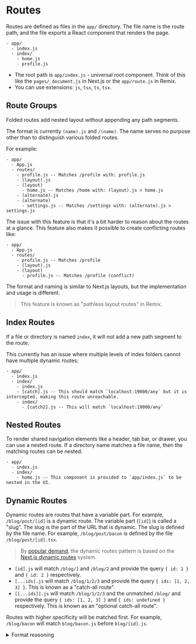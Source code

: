 # Routes

Routes are defined as files in the `app/` directory. The file name is the route path, and the file exports a React component that renders the page.

```
- app/
  - index.js
  - index/
    - home.js
    - profile.js
```

- The root path is `app/index.js` - universal root component. Think of this like the `pages/_document.js` in Next.js or the `app/route.js` in Remix.
- You can use extensions: `js`, `tsx`, `ts`, `tsx`.
<!-- - Platform extensions like `.ios.js` or `.native.ts` are not supported in the `app/` directory. -->

## Route Groups

Folded routes add nested layout without appending any path segments.

The format is currently `(name).js` and `/(name)`. The name serves no purpose other than to distinguish various folded routes.

For example:

```
- app/
  - App.js
  - routes/
    - profile.js -- Matches /profile with: profile.js
    - (layout).js
    - (layout)
      - home.js -- Matches /home with: (layout).js > home.js
    - (alternate).js
    - (alternate)
      - settings.js -- Matches /settings with: (alternate).js > settings.js
```

The issue with this feature is that it's a bit harder to reason about the routes at a glance. This feature also makes it possible to create conflicting routes like:

```
- app/
  - App.js
  - routes/
    - profile.js -- Matches /profile
    - (layout).js
    - (layout)
      - profile.js -- Matches /profile (conflict)
```

The format and naming is similar to Next.js layouts, but the implementation and usage is different.

> This feature is known as "pathless layout routes" in Remix.

## Index Routes

If a file or directory is named `index`, it will not add a new path segment to the route.

This currently has an issue where multiple levels of index folders cannot have multiple dynamic routes:

```
- app/
  - index.js
  - index/
    - index.js
    - [catch].js -- This should match `localhost:19000/any` but it is intercepted, making this route unreachable.
    - index/
      - [catch2].js -- This will match `localhost:19000/any`
```

## Nested Routes

To render shared navigation elements like a header, tab bar, or drawer, you can use a nested route. If a directory name matches a file name, then the matching routes can be nested.

```
- app/
  - index.js
  - index/
    - home.js -- This component is provided to `app/index.js` to be nested in the UI.
```

## Dynamic Routes

Dynamic routes are routes that have a variable part. For example, `/blog/post/[id]` is a dynamic route. The variable part (`[id]`) is called a "slug". The slug is the part of the URL that is dynamic. The slug is defined by the file name. For example, `/blog/post/bacon` is defined by the file `/blog/post/[id].tsx`.

> By [popular demand](https://twitter.com/Baconbrix/status/1567538444246589441), the dynamic routes pattern is based on the [Next.js dynamic routes](https://nextjs.org/docs/routing/dynamic-routes) system.

- `[id].js` will match `/blog/1` and `/blog/2` and provide the query `{ id: 1 }` and `{ id: 2 }` respectively.
- `[...ids].js` will match `/blog/1/2/3` and provide the query `{ ids: [1, 2, 3] }`. This is known as a "catch-all route".
- `[[...ids]].js` will match `/blog/1/2/3` and the unmatched `/blog/` and provide the query `{ ids: [1, 2, 3] }` and `{ ids: undefined }` respectively. This is known as an "optional catch-all route".

Routes with higher specificity will be matched first. For example, `/blog/bacon` will match `blog/bacon.js` before `blog/[id].js`.

<details>
  <summary>Format reasoning</summary>

There are a couple different ways to implement dynamic routes, here are some existing formats:

| Format              | Framework        |
| ------------------- | ---------------- |
| `/blog/[id].js`     | Next.js          |
| `/blog/[id].svelte` | SvelteKit        |
| `/blog/$id.js`      | Remix            |
| `/blog/:id.js`      | React Navigation |

> The React Navigation version is an implementation detail and not used for the route name.

Due to my indifference, I had a [Twitter poll](https://twitter.com/Baconbrix/status/1567538444246589441) to decide on the format. The winner was `/blog/[id].js`. The runner-up was a made up format `*.js`, and last was the Remix style.

**Related**

- [Redwood cells](https://redwoodjs.com/docs/cells)
- [Remix](https://remix.run/docs/en/v1/routing/file-system-routing)
- [`react-router`](https://reactrouter.com/web/guides/quick-start)
- [Next.js layouts RFC, pt. 1](https://nextjs.org/blog/layouts-rfc)

</details>
